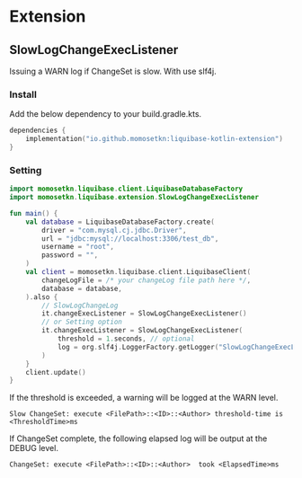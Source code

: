# Extension

## SlowLogChangeExecListener

Issuing a WARN log if ChangeSet is slow. With use slf4j.


### Install
Add the below dependency to your build.gradle.kts.

```kotlin
dependencies {
    implementation("io.github.momosetkn:liquibase-kotlin-extension")
}
```

### Setting

```kotlin
import momosetkn.liquibase.client.LiquibaseDatabaseFactory
import momosetkn.liquibase.extension.SlowLogChangeExecListener

fun main() {
    val database = LiquibaseDatabaseFactory.create(
        driver = "com.mysql.cj.jdbc.Driver",
        url = "jdbc:mysql://localhost:3306/test_db",
        username = "root",
        password = "",
    )
    val client = momosetkn.liquibase.client.LiquibaseClient(
        changeLogFile = /* your changeLog file path here */,
        database = database,
    ).also {
        // SlowLogChangeLog
        it.changeExecListener = SlowLogChangeExecListener()
        // or Setting option
        it.changeExecListener = SlowLogChangeExecListener(
            threshold = 1.seconds, // optional
            log = org.slf4j.LoggerFactory.getLogger("SlowLogChangeExecListener") // optional
        )
    }
    client.update()
}
```

If the threshold is exceeded, a warning will be logged at the WARN level.

`Slow ChangeSet: execute <FilePath>::<ID>::<Author> threshold-time is <ThresholdTime>ms`

If ChangeSet complete, the following elapsed log will be output at the DEBUG level.

`ChangeSet: execute <FilePath>::<ID>::<Author>  took <ElapsedTime>ms`
